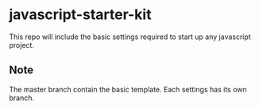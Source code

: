 # javascript-starter-kit

This repo will include the basic settings required to start up any javascript project. 

## Note 
The master branch contain the basic template. Each settings has its own branch. 
